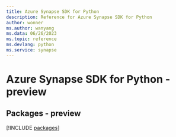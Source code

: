 ```yaml
---
title: Azure Synapse SDK for Python
description: Reference for Azure Synapse SDK for Python
author: wonner
ms.author: wanyang
ms.data: 06/26/2023
ms.topic: reference
ms.devlang: python
ms.service: synapse
---
```

# Azure Synapse SDK for Python - preview
## Packages - preview
[!INCLUDE [packages](synapse-index.md)]